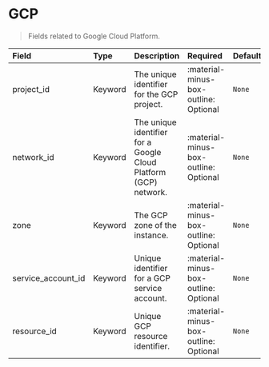 [comment]: # (AUTOGENERATED MARKDOWN CONTENT)
# GCP
> Fields related to Google Cloud Platform.

| Field | Type | Description | Required | Default |
| :--- | :--- | :--- | :--- | :--- |
| project_id | Keyword | The unique identifier for the GCP project. | :material-minus-box-outline: Optional | `None` |
| network_id | Keyword | The unique identifier for a Google Cloud Platform (GCP) network. | :material-minus-box-outline: Optional | `None` |
| zone | Keyword | The GCP zone of the instance. | :material-minus-box-outline: Optional | `None` |
| service_account_id | Keyword | Unique identifier for a GCP service account. | :material-minus-box-outline: Optional | `None` |
| resource_id | Keyword | Unique GCP resource identifier. | :material-minus-box-outline: Optional | `None` |